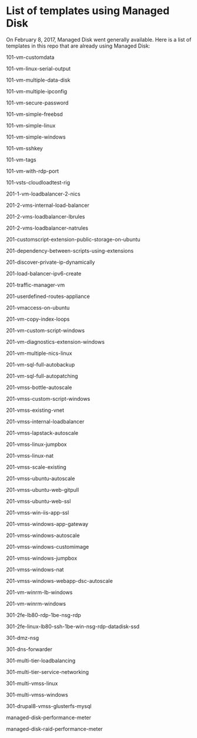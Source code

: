 # List of templates using Managed Disk

On February 8, 2017, Managed Disk went generally available. Here is a list of templates in this repo that are already using Managed Disk:

101-vm-customdata

101-vm-linux-serial-output

101-vm-multiple-data-disk

101-vm-multiple-ipconfig

101-vm-secure-password

101-vm-simple-freebsd

101-vm-simple-linux

101-vm-simple-windows

101-vm-sshkey

101-vm-tags

101-vm-with-rdp-port

101-vsts-cloudloadtest-rig

201-1-vm-loadbalancer-2-nics

201-2-vms-internal-load-balancer

201-2-vms-loadbalancer-lbrules

201-2-vms-loadbalancer-natrules

201-customscript-extension-public-storage-on-ubuntu

201-dependency-between-scripts-using-extensions

201-discover-private-ip-dynamically

201-load-balancer-ipv6-create

201-traffic-manager-vm

201-userdefined-routes-appliance

201-vmaccess-on-ubuntu

201-vm-copy-index-loops

201-vm-custom-script-windows

201-vm-diagnostics-extension-windows

201-vm-multiple-nics-linux

201-vm-sql-full-autobackup

201-vm-sql-full-autopatching

201-vmss-bottle-autoscale

201-vmss-custom-script-windows

201-vmss-existing-vnet

201-vmss-internal-loadbalancer

201-vmss-lapstack-autoscale

201-vmss-linux-jumpbox

201-vmss-linux-nat

201-vmss-scale-existing

201-vmss-ubuntu-autoscale

201-vmss-ubuntu-web-gitpull

201-vmss-ubuntu-web-ssl

201-vmss-win-iis-app-ssl

201-vmss-windows-app-gateway

201-vmss-windows-autoscale

201-vmss-windows-customimage

201-vmss-windows-jumpbox

201-vmss-windows-nat

201-vmss-windows-webapp-dsc-autoscale

201-vm-winrm-lb-windows

201-vm-winrm-windows

301-2fe-lb80-rdp-1be-nsg-rdp

301-2fe-linux-lb80-ssh-1be-win-nsg-rdp-datadisk-ssd

301-dmz-nsg

301-dns-forwarder

301-multi-tier-loadbalancing

301-multi-tier-service-networking

301-multi-vmss-linux

301-multi-vmss-windows

301-drupal8-vmss-glusterfs-mysql

managed-disk-performance-meter

managed-disk-raid-performance-meter
